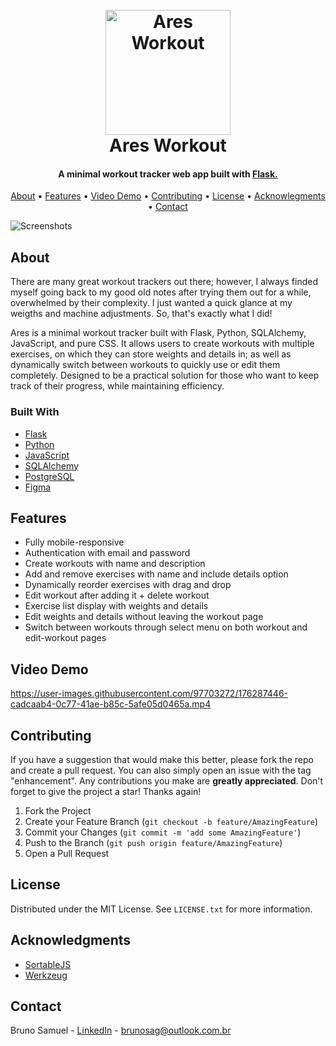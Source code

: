 <h1 align="center">
    <br>
    <a href="https://www.aresworkout.tk">
        <img src="https://user-images.githubusercontent.com/97703272/199109650-0f7a2bf0-a102-463d-bc19-af712ab43cc8.png" alt="Ares Workout" width="200">
    </a>
    <br>
    Ares Workout
    <br>
</h1>

<h4 align="center">A minimal workout tracker web app built with <a href="https://flask.palletsprojects.com/" target="_blank">Flask.</a></h4>

<p align="center">
    <a href="#about">About</a> •
    <a href="#features">Features</a> •
    <a href="#video-demo">Video Demo</a> •
    <a href="#contributing">Contributing</a> •
    <a href="#license">License</a> •
    <a href="#acknowledgments">Acknowlegments</a> •
    <a href="#contact">Contact</a>
</p>

![Screenshots](https://user-images.githubusercontent.com/97703272/175546196-259a3f7c-5ea3-47ba-bd68-d895663ef473.png)

## About

There are many great workout trackers out there; however, I always finded myself going back to my good old notes after trying them out for a while, overwhelmed by their complexity. I just wanted a quick glance at my weigths and machine adjustments. So, that's exactly what I did!

Ares is a minimal workout tracker built with Flask, Python, SQLAlchemy, JavaScript, and pure CSS. It allows users to create workouts with multiple exercises, on which they can store weights and details in; as well as dynamically switch between workouts to quickly use or edit them completely. Designed to be a practical solution for those who want to keep track of their progress, while maintaining efficiency.

### Built With

-   [Flask](https://flask.palletsprojects.com/)
-   [Python](https://www.python.org/)
-   [JavaScript](https://www.javascript.com/)
-   [SQLAlchemy](https://www.sqlalchemy.org/)
-   [PostgreSQL](https://www.postgresql.org/)
-   [Figma](https://www.figma.com/ui-design-tool/)

## Features

-   Fully mobile-responsive
-   Authentication with email and password
-   Create workouts with name and description
-   Add and remove exercises with name and include details option
-   Dynamically reorder exercises with drag and drop
-   Edit workout after adding it + delete workout
-   Exercise list display with weights and details
-   Edit weights and details without leaving the workout page
-   Switch between workouts through select menu on both workout and edit-workout pages

## Video Demo

https://user-images.githubusercontent.com/97703272/176287446-cadcaab4-0c77-41ae-b85c-5afe05d0465a.mp4

## Contributing

If you have a suggestion that would make this better, please fork the repo and create a pull request. You can also simply open an issue with the tag "enhancement". Any contributions you make are **greatly appreciated**.
Don't forget to give the project a star! Thanks again!

1. Fork the Project
2. Create your Feature Branch (`git checkout -b feature/AmazingFeature`)
3. Commit your Changes (`git commit -m 'add some AmazingFeature'`)
4. Push to the Branch (`git push origin feature/AmazingFeature`)
5. Open a Pull Request

## License

Distributed under the MIT License. See `LICENSE.txt` for more information.

## Acknowledgments

-   [SortableJS](https://github.com/SortableJS/Sortable)
-   [Werkzeug](https://werkzeug.palletsprojects.com)

## Contact

Bruno Samuel - [LinkedIn](https://www.linkedin.com/in/brunosag/) - brunosag@outlook.com.br
